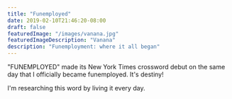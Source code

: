 ```yaml
---
title: "Funemployed"
date: 2019-02-10T21:46:20-08:00
draft: false
featuredImage: "/images/vanana.jpg"
featuredImageDescription: "Vanana"
description: "Funemployment: where it all began"
---
```


"FUNEMPLOYED" made its New York Times crossword debut on the same day that I officially became funemployed. It's destiny! 

I'm researching this word by living it every day. 
